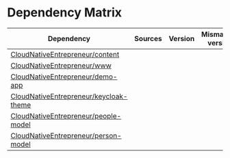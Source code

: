 # Dependency Matrix

Dependency | Sources | Version | Mismatched versions
---------- | ------- | ------- | -------------------
[CloudNativeEntrepreneur/content](https://github.com/CloudNativeEntrepreneur/content.git) |  | []() | 
[CloudNativeEntrepreneur/www](https://github.com/CloudNativeEntrepreneur/www.git) |  | []() | 
[CloudNativeEntrepreneur/demo-app](https://github.com/CloudNativeEntrepreneur/demo-app.git) |  | []() | 
[CloudNativeEntrepreneur/keycloak-theme](https://github.com/CloudNativeEntrepreneur/keycloak-theme.git) |  | []() | 
[CloudNativeEntrepreneur/people-model](https://github.com/CloudNativeEntrepreneur/people-model.git) |  | []() | 
[CloudNativeEntrepreneur/person-model](https://github.com/CloudNativeEntrepreneur/person-model.git) |  | []() | 
